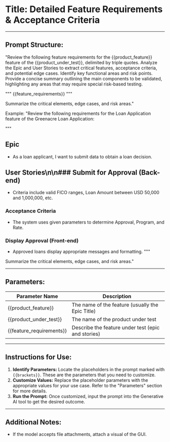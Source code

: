 # **Title:** Detailed Feature Requirements & Acceptance Criteria

---

## **Prompt Structure:**

"Review the following feature requirements for the {{product_feature}} feature of the {{product_under_test}}, delimited by triple quotes. Analyze the Epic and User Stories to extract critical features, acceptance criteria, and potential edge cases. Identify key functional areas and risk points. Provide a concise summary outlining the main components to be validated, highlighting any areas that may require special risk-based testing.

"""
{{feature_requirements}}
"""

Summarize the critical elements, edge cases, and risk areas."

Example:
"Review the following requirements for the Loan Application feature of the Greenacre Loan Application:

"""

## Epic

* As a loan applicant, I want to submit data to obtain a loan decision.

## User Stories\n\n### Submit for Approval (Back-end)

* Criteria include valid FICO ranges, Loan Amount between USD 50,000 and 1,000,000, etc.

### Acceptance Criteria

* The system uses given parameters to determine Approval, Program, and Rate.

### Display Approval (Front-end)

* Approved loans display appropriate messages and formatting.
"""

Summarize the critical elements, edge cases, and risk areas."

---

## **Parameters:**

| **Parameter Name**       | **Description**                                    |
|--------------------------|----------------------------------------------------|
| {{product_feature}}      | The name of the feature (usually the Epic Title)   |
| {{product_under_test}}   | The name of the product under test                 |
| {{feature_requirements}} | Describe the feature under test (epic and stories) |

---

## **Instructions for Use:**

1. **Identify Parameters:** Locate the placeholders in the prompt marked with `{{brackets}}`. These are the parameters that you need to customize.
2. **Customize Values:** Replace the placeholder parameters with the appropriate values for your use case. Refer to the "Parameters" section for more details.
3. **Run the Prompt:** Once customized, input the prompt into the Generative AI tool to get the desired outcome.

---

## **Additional Notes:**

* If the model accepts file attachments, attach a visual of the GUI.
